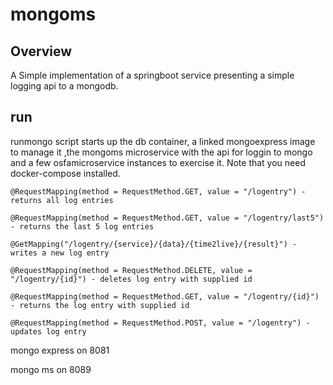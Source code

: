 # mongoms

## Overview
A Simple implementation of a springboot service presenting a simple logging api to a mongodb.

## run

runmongo script starts up the db container, a linked mongoexpress image to manage it ,the mongoms microservice with the api for loggin to mongo and a few osfamicroservice instances to exercise it.
Note that you need docker-compose installed.

    @RequestMapping(method = RequestMethod.GET, value = "/logentry") - returns all log entries

    @RequestMapping(method = RequestMethod.GET, value = "/logentry/last5") - returns the last 5 log entries

    @GetMapping("/logentry/{service}/{data}/{time2live}/{result}") - writes a new log entry

    @RequestMapping(method = RequestMethod.DELETE, value = "/logentry/{id}") - deletes log entry with supplied id

    @RequestMapping(method = RequestMethod.GET, value = "/logentry/{id}") - returns the log entry with supplied id

    @RequestMapping(method = RequestMethod.POST, value = "/logentry") - updates log entry


mongo express on 8081

mongo ms on 8089
